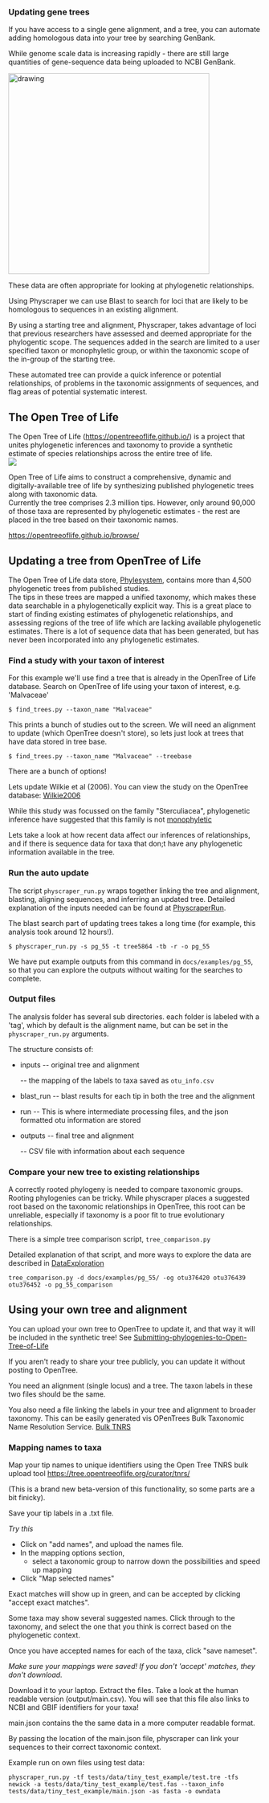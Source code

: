 
### Updating gene trees

If you have access to a single gene alignment, and a tree, you can automate adding homologous data into your tree by searching GenBank.

While genome scale data is increasing rapidly - there are still large quantities of gene-sequence data being uploaded to NCBI GenBank.

<img src="img/seq_data.png" alt="drawing" width="400"/>  


These data are often appropriate for looking at phylogenetic relationships.

Using Physcraper we can use Blast to search for loci that are likely to be homologous to sequences in an existing alignment.

By using a starting tree and alignment, Physcraper, takes advantage of loci that previous researchers have assessed and deemed appropriate for the phylogentic scope.
The sequences added in the search are limited to a user specified taxon or monophyletic group, or within the taxonomic scope of the in-group of the starting tree.

These automated tree can provide a quick inference or potential relationships, of problems in the taxonomic assignments of sequences, and flag areas of potential systematic interest.


## The Open Tree of Life

The Open Tree of Life (https://opentreeoflife.github.io/) is a project that unites phylogenetic inferences and taxonomy to provide a synthetic estimate of species relationships across the entire tree of life.  
![](img/otol_logo.png)  


Open Tree of Life aims to construct a comprehensive, dynamic and digitally-available tree of life by synthesizing published phylogenetic trees along with taxonomic data.  
Currently the tree comprises 2.3 million tips. 
However, only around 90,000 of those taxa are represented by phylogenetic estimates - the rest are placed in the tree based on their taxonomic names.

https://opentreeoflife.github.io/browse/



## Updating a tree from OpenTree of Life

The Open Tree of Life data store, [Phylesystem](https://academic.oup.com/bioinformatics/article/31/17/2794/183373), contains more than 4,500 phylogenetic trees from published studies.  
The tips in these trees are mapped a unified taxonomy, which makes these data searchable in a phylogenetically explicit way.
This is a great place to start of finding existing estimates of phylogenetic relationships, 
and assessing regions of the tree of life which are lacking available phylogenetic estimates.
There is a lot of sequence data that has been generated, but has never been incorporated into any phylogenetic estimates.


### Find a study with your taxon of interest


For this example we'll use find a tree that is already in the OpenTree of Life database.
Search on OpenTree of life using your taxon of interest, e.g. 'Malvaceae'

    $ find_trees.py --taxon_name "Malvaceae"

This prints a bunch of studies out to the screen. We will need an alignment to update (which OpenTree doesn't store), so lets just look at trees that have data stored in tree base.

    $ find_trees.py --taxon_name "Malvaceae" --treebase

There are a bunch of options!

Lets update Wilkie et al (2006). 
You can view the study on the OpenTree database: [Wilkie2006](https://tree.opentreeoflife.org/curator/study/view/pg_55)

While this study was focussed on the family "Sterculiacea",
phylogenetic inference have suggested that this family is not [monophyletic]((https://tree.opentreeoflife.org/opentree/argus/ottol@996482))

Lets take a look at how recent data affect our inferences of relationships, and if there is sequence data for taxa that don;t have any phylogenetic information available in the tree.

### Run the auto update


The script `physcraper_run.py` wraps together linking the tree and alignment, blasting, aligning sequences, and inferring an updated tree.
Detailed explanation of the inputs needed can be found at [PhyscraperRun](./PhyscraperRun.md).

The blast search part of updating trees takes a long time (for example, this analysis took around 12 hours!).


    $ physcraper_run.py -s pg_55 -t tree5864 -tb -r -o pg_55


We have put example outputs from this command in `docs/examples/pg_55`, so that you can explore the outputs without waiting for the searches to complete.

### Output files

The analysis folder has several sub directories.
each folder is labeled with a 'tag', which by default is the alignment name, but can be set in the `physcraper_run.py` arguments.

The structure consists of:

-  inputs
    -- original tree and alignment

    -- the mapping of the labels to taxa saved as `otu_info.csv`

-  blast_run
    -- blast results for each tip in both the tree and the alignment

-  run
   -- This is where intermediate processing files, and the json formatted otu information are stored

- outputs
   -- final tree and alignment
   
   -- CSV file with information about each sequence



### Compare your new tree to existing relationships

A correctly rooted phylogeny is needed to compare taxonomic groups.
Rooting phylogenies can be tricky. While physcraper places a suggested root based on the taxonomic relationships in OpenTree, 
this root can be unreliable, especially if taxonomy is a poor fit to true evolutionary relationships.

There is a simple tree comparison script, `tree_comparison.py`

Detailed explanation of that script, and more ways to explore the data are described in [DataExploration](./DataExploration.md)


    tree_comparison.py -d docs/examples/pg_55/ -og otu376420 otu376439 otu376452 -o pg_55_comparison


## Using your own tree and alignment

You can upload your own tree to OpenTree to update it, and that way it will be included in the synthetic tree!
See [Submitting-phylogenies-to-Open-Tree-of-Life](https://github.com/OpenTreeOfLife/opentree/wiki/Submitting-phylogenies-to-Open-Tree-of-Life)

If you aren't ready to share your tree publicly, you can update it without posting to OpenTree.

You need an alignment (single locus) and a tree. The taxon labels in these two files should be the same.  

You also need a file linking the labels in your tree and alignment to broader taxonomy. This can be easily generated vis OPenTrees Bulk Taxonomic Name Resolution Service. [Bulk TNRS](https://tree.opentreeoflife.org/curator/tnrs/)

### Mapping names to taxa

Map your tip names to unique identifiers using the Open Tree TNRS bulk upload tool https://tree.opentreeoflife.org/curator/tnrs/

(This is a brand new beta-version of this functionality, so some parts are a bit finicky).

Save your tip labels in a .txt file. 

*Try this*
  * Click on "add names", and upload the names file.  
  * In the mapping options section,
    - select a taxonomic group to narrow down the possibilities and speed up mapping
  * Click "Map selected names"

Exact matches will show up in green, and can be accepted by clicking "accept exact matches".

Some taxa may show several suggested names. Click through to the taxonomy, and select the one that you think is correct based on the phylogenetic context. 

Once you have accepted names for each of the taxa, click "save nameset".

*Make sure your mappings were saved! If you don't 'accept' matches, they don't download.*

Download it to your laptop.
Extract the files.
Take a look at the human readable version (output/main.csv). You will see that this file also links to NCBI and GBIF identifiers for your taxa!


main.json contains the the same data in a more computer readable format.

By passing the location of the main.json file, physcraper can link your sequences to their correct taxonomic context.

Example run on own files using test data:

    physcraper_run.py -tf tests/data/tiny_test_example/test.tre -tfs newick -a tests/data/tiny_test_example/test.fas --taxon_info tests/data/tiny_test_example/main.json -as fasta -o owndata
